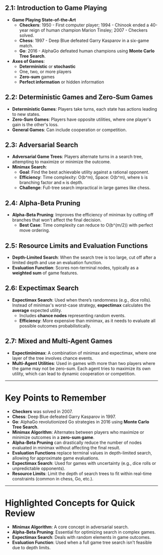 ## 2.1: Introduction to Game Playing
- **Game Playing State-of-the-Art**
    - **Checkers**: 1950 - First computer player; 1994 - Chinook ended a 40-year reign of human champion Marion Tinsley; 2007 - Checkers solved.
    - **Chess**: 1997 - Deep Blue defeated Garry Kasparov in a six-game match.
    - **Go**: 2016 - AlphaGo defeated human champions using **Monte Carlo Tree Search**.
- **Axes of Games**:
    - **Deterministic** or **stochastic**
    - One, two, or more players
    - **Zero-sum** games
    - **Perfect information** or hidden information

## 2.2: Deterministic Games and Zero-Sum Games
- **Deterministic Games**: Players take turns, each state has actions leading to new states.
- **Zero-Sum Games**: Players have opposite utilities, where one player's gain is the other's loss.
- **General Games**: Can include cooperation or competition.

## 2.3: Adversarial Search
- **Adversarial Game Trees**: Players alternate turns in a search tree, attempting to maximize or minimize the outcome.
- **Minimax Search**: 
    - **Goal**: Find the best achievable utility against a rational opponent.
    - **Efficiency**: Time complexity: O(b^m), Space: O(b^m), where `b` is branching factor and `m` is depth.
    - **Challenge**: Full-tree search impractical in large games like chess.

## 2.4: Alpha-Beta Pruning
- **Alpha-Beta Pruning**: Improves the efficiency of minimax by cutting off branches that won't affect the final decision.
    - **Best Case**: Time complexity can reduce to O(b^(m/2)) with perfect move ordering.

## 2.5: Resource Limits and Evaluation Functions
- **Depth-Limited Search**: When the search tree is too large, cut off after a limited depth and use an evaluation function.
- **Evaluation Function**: Scores non-terminal nodes, typically as a **weighted sum** of game features.

## 2.6: Expectimax Search
- **Expectimax Search**: Used when there’s randomness (e.g., dice rolls). Instead of minimax's worst-case strategy, **expectimax** calculates the **average** expected utility.
    - Includes **chance nodes** representing random events.
    - **Efficiency**: More expensive than minimax, as it needs to evaluate all possible outcomes probabilistically.

## 2.7: Mixed and Multi-Agent Games
- **Expectiminimax**: A combination of minimax and expectimax, where one layer of the tree involves chance events.
- **Multi-Agent Utilities**: Used in games with more than two players where the game may not be zero-sum. Each agent tries to maximize its own utility, which can lead to dynamic cooperation or competition.

---

# **Key Points to Remember**
- **Checkers** was solved in 2007.
- **Chess**: Deep Blue defeated Garry Kasparov in 1997.
- **Go**: AlphaGo revolutionized Go strategies in 2016 using **Monte Carlo Tree Search**.
- **Minimax Algorithm**: Alternates between players who maximize or minimize outcomes in a **zero-sum game**.
- **Alpha-Beta Pruning** can drastically reduce the number of nodes evaluated in minimax without affecting the final result.
- **Evaluation Functions** replace terminal values in depth-limited search, allowing for approximate game evaluations.
- **Expectimax Search**: Used for games with uncertainty (e.g., dice rolls or unpredictable opponents).
- **Resource Limits**: Limit the depth of search trees to fit within real-time constraints (common in chess, Go, etc.).

---

# **Highlighted Concepts for Quick Review**
- **Minimax Algorithm**: A core concept in adversarial search.
- **Alpha-Beta Pruning**: Essential for optimizing search in complex games.
- **Expectimax Search**: Deals with random elements in game outcomes.
- **Evaluation Function**: Used when a full game tree search isn't feasible due to depth limits.
